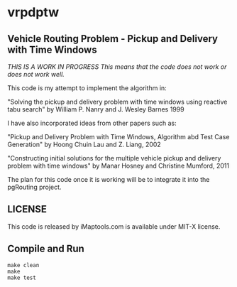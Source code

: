 # vrpdptw

## Vehicle Routing Problem - Pickup and Delivery with Time Windows


*THIS IS A WORK IN PROGRESS*
*This means that the code does not work or does not work well.*


This code is my attempt to implement the algorithm in:

"Solving the pickup and delivery problem with time windows using reactive tabu search" by William P. Nanry and J. Wesley Barnes 1999

I have also incorporated ideas from other papers such as:

"Pickup and Delivery Problem with Time Windows, Algorithm abd Test Case Generation" by Hoong Chuin Lau and Z. Liang, 2002

"Constructing initial solutions for the multiple vehicle pickup and delivery problem with time windows" by Manar Hosney and Christine Mumford, 2011

The plan for this code once it is working will be to integrate it into the pgRouting project.


## LICENSE

This code is released by iMaptools.com is available under MIT-X license.

## Compile and Run

```
make clean
make
make test
```


